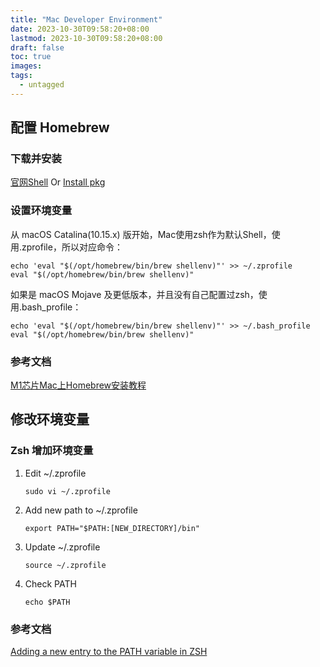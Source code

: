```yaml
---
title: "Mac Developer Environment"
date: 2023-10-30T09:58:20+08:00
lastmod: 2023-10-30T09:58:20+08:00
draft: false
toc: true
images:
tags:
  - untagged
---
```


## 配置 Homebrew
### 下载并安装 
[官网Shell](https://brew.sh/)
Or
[Install pkg](https://github.com/Homebrew/brew/releases/latest)

### 设置环境变量
从 macOS Catalina(10.15.x) 版开始，Mac使用zsh作为默认Shell，使用.zprofile，所以对应命令：
```
echo 'eval "$(/opt/homebrew/bin/brew shellenv)"' >> ~/.zprofile
eval "$(/opt/homebrew/bin/brew shellenv)"
```

如果是 macOS Mojave 及更低版本，并且没有自己配置过zsh，使用.bash_profile：
```
echo 'eval "$(/opt/homebrew/bin/brew shellenv)"' >> ~/.bash_profile
eval "$(/opt/homebrew/bin/brew shellenv)"
```

### 参考文档
[M1芯片Mac上Homebrew安装教程](https://zhuanlan.zhihu.com/p/341831809)

## 修改环境变量
### Zsh 增加环境变量
1. Edit ~/.zprofile
    ```
    sudo vi ~/.zprofile
    ```
2. Add new path to ~/.zprofile
    ```
    export PATH="$PATH:[NEW_DIRECTORY]/bin"
    ```
3. Update ~/.zprofile
    ```
    source ~/.zprofile
    ```
4. Check PATH
    ```
    echo $PATH
    ```

### 参考文档
[Adding a new entry to the PATH variable in ZSH](https://stackoverflow.com/questions/11530090/adding-a-new-entry-to-the-path-variable-in-zsh)